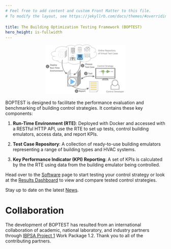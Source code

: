 ```yaml
---
# Feel free to add content and custom Front Matter to this file.
# To modify the layout, see https://jekyllrb.com/docs/themes/#overriding-theme-defaults

title: The Building Optimization Testing Framework (BOPTEST)
hero_height: is-fullwidth
---
```


<p align="center">
    <img src="images/concept.png" alt="drawing" width="50%"/>
</p>

BOPTEST is designed to facilitate the performance evaluation and benchmarking of building control strategies.
It contains these key components:

1. **Run-Time Environment (RTE)**: Deployed with Docker and accessed with a RESTful HTTP API, use the RTE to set up tests, control building emulators, access data, and report KPIs.

2. **Test Case Repository**: A collection of ready-to-use building emulators representing a range of building types and HVAC systems.

3. **Key Performance Indicator (KPI) Reporting**: A set of KPIs is calculated by the the RTE using data from the building emulator being controlled.

Head over to the [Software](/software) page to start testing your control strategy or look at the [Results Dashboard](/dashboard) to view and compare tested control strategies.

Stay up to date on the latest [News](/news).


# Collaboration

The development of BOPTEST has resulted from an international collaboration of academic, national laboratory, and industry partners through [IBPSA Project 1](https://ibpsa.github.io/project1/index.html) Work Package 1.2.  Thank you to all of the contributing partners.
